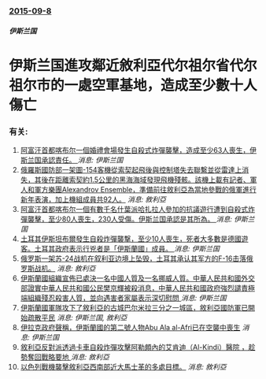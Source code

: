 ### [2015-09-8](/news/2015/09/8/index.md)

##### 伊斯兰国
# 伊斯兰国進攻鄰近敘利亞代尔祖尔省代尔祖尔市的一處空軍基地，造成至少數十人傷亡




### 有关:

1. [阿富汗首都喀布尔一個婚禮會場發生自殺式炸彈襲擊，造成至少63人喪生，伊斯兰国承認責任。 ](/zh/news/2019/08/17/阿富汗首都喀布尔一個婚禮會場發生自殺式炸彈襲擊-造成至少63人喪生-伊斯兰国承認責任.md) _消息: 伊斯兰国_
2. [俄羅斯國防部一架圖-154客機從索契起飛後與控制塔失去聯繫並從雷達上消失，其後在距離索契約1.5公里的黑海海域發現飛機殘骸。該機上載有記者、軍人和軍方樂團Alexandrov Ensemble，準備前往敘利亞為當地參戰的俄軍進行新年表演，加上機組成員共92人。](/zh/news/2016/12/25/俄羅斯國防部一架圖-154客機從索契起飛後與控制塔失去聯繫並從雷達上消失-其後在距離索契約15公里的黑海海域發現飛機殘.md) _消息: 敘利亞_
3. [阿富汗首都喀布尔一個有數千名什葉派哈扎拉人參加的抗議遊行遭到自殺式炸彈襲擊，至少80人喪生，230人受傷。伊斯兰国承認是其所為。 ](/zh/news/2016/07/23/阿富汗首都喀布尔一個有數千名什葉派哈扎拉人參加的抗議遊行遭到自殺式炸彈襲擊-至少80人喪生-230人受傷-伊斯兰国承認是.md) _消息: 伊斯兰国_
4. [土耳其伊斯坦布爾發生自殺炸彈襲撃，至少10人喪生，死者大多數是德國遊客。土耳其政府表示行兇者是「伊斯蘭國」成員。 ](/zh/news/2016/01/12/土耳其伊斯坦布爾發生自殺炸彈襲撃-至少10人喪生-死者大多數是德國遊客-土耳其政府表示行兇者是-伊斯蘭國-成員.md) _消息: 伊斯兰国_
5. [俄罗斯一架苏-24战机在叙利亚边境上坠毁，土耳其承认其军方的F-16击落俄罗斯战机。](/zh/news/2015/11/24/俄罗斯一架苏-24战机在叙利亚边境上坠毁-土耳其承认其军方的F-16击落俄罗斯战机.md) _消息: 敘利亞_
6. [伊斯蘭國組織宣佈已處決一名中國人質及一名挪威人質。中華人民共和國外交部證實中華人民共和國公民樊京輝被殺消息，中華人民共和國政府強烈譴責極端組織殘忍殺害人質，並向遇害者家屬表示深切慰問 ](/zh/news/2015/11/19/伊斯蘭國組織宣佈已處決一名中國人質及一名挪威人質-中華人民共和國外交部證實中華人民共和國公民樊京輝被殺消息-中華人民共和.md) _消息: 伊斯兰国_
7. [伊斯蘭國軍隊攻下了敘利亞的古城巴尔米拉三分之一城區，敘利亞國防軍已開始疏散平民](/zh/news/2015/05/20/伊斯蘭國軍隊攻下了敘利亞的古城巴尔米拉三分之一城區-敘利亞國防軍已開始疏散平民.md) _消息: 伊斯兰国, 敘利亞_
8. [伊拉克政府聲稱，伊斯蘭國的第二號人物Abu Ala al-Afri已在空襲中喪生](/zh/news/2015/05/13/伊拉克政府聲稱-伊斯蘭國的第二號人物Abu-Ala-al-Afri已在空襲中喪生.md) _消息: 伊斯兰国_
9. [ 敘利亞反對派透過卡車自殺炸彈攻擊阿勒頗內的艾肯迪（Al-Kindi）醫院 ，趁勢奪回戰略要地 ](/zh/news/2013/12/21/敘利亞反對派透過卡車自殺炸彈攻擊阿勒頗內的艾肯迪-Al-Kindi-醫院-趁勢奪回戰略要地.md) _消息: 敘利亞_
10. [ 以色列戰機襲擊敘利亞西南部近大馬士革的多處目標。](/zh/news/2013/05/7/以色列戰機襲擊敘利亞西南部近大馬士革的多處目標.md) _消息: 敘利亞_
